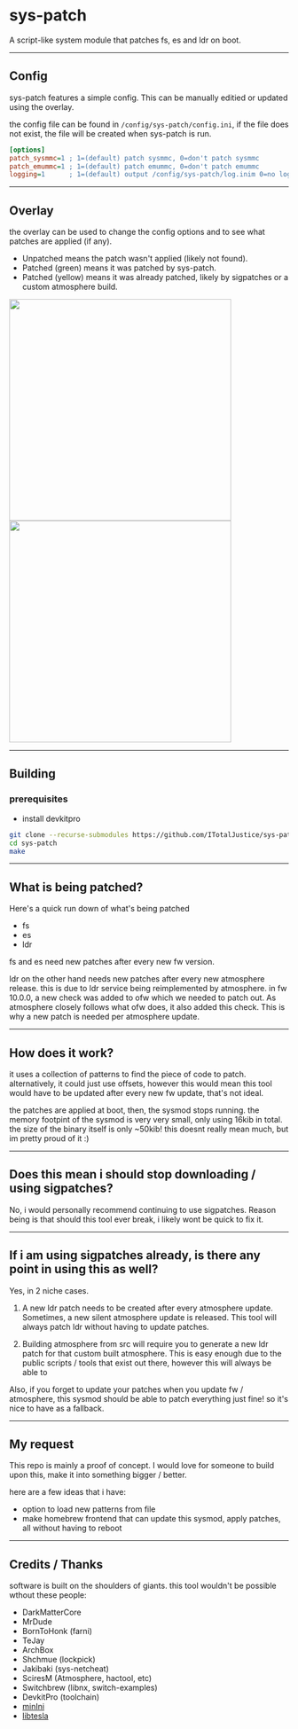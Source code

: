 # sys-patch

A script-like system module that patches fs, es and ldr on boot.

---

## Config

sys-patch features a simple config. This can be manually editied or updated using the overlay.

the config file can be found in `/config/sys-patch/config.ini`, if the file does not exist, the file will be created when sys-patch is run.

```ini
[options]
patch_sysmmc=1 ; 1=(default) patch sysmmc, 0=don't patch sysmmc
patch_emummc=1 ; 1=(default) patch emummc, 0=don't patch emummc
logging=1      ; 1=(default) output /config/sys-patch/log.inim 0=no log
```

---

## Overlay

the overlay can be used to change the config options and to see what patches are applied (if any).

- Unpatched means the patch wasn't applied (likely not found).
- Patched (green) means it was patched by sys-patch.
- Patched (yellow) means it was already patched, likely by sigpatches or a custom atmosphere build.

<p float="left">
  <img src="https://i.imgur.com/IlTkkYM.jpg" width="400" />
  <img src="https://i.imgur.com/T4K5u5f.jpg" width="400" />
</p>

---

## Building

### prerequisites
- install devkitpro

```sh
git clone --recurse-submodules https://github.com/ITotalJustice/sys-patch.git
cd sys-patch
make
```

---

## What is being patched?

Here's a quick run down of what's being patched

- fs
- es
- ldr

fs and es need new patches after every new fw version.

ldr on the other hand needs new patches after every new atmosphere release. this is due to ldr service being reimplemented by atmosphere. in fw 10.0.0, a new check was added to ofw which we needed to patch out. As atmosphere closely follows what ofw does, it also added this check. This is why a new patch is needed per atmosphere update.

---

## How does it work?

it uses a collection of patterns to find the piece of code to patch. alternatively, it could just use offsets, however this would mean this tool would have to be updated after every new fw update, that's not ideal.

the patches are applied at boot, then, the sysmod stops running. the memory footpint of the sysmod is very very small, only using 16kib in total. the size of the binary itself is only ~50kib! this doesnt really mean much, but im pretty proud of it :)

---

## Does this mean i should stop downloading / using sigpatches?

No, i would personally recommend continuing to use sigpatches. Reason being is that should this tool ever break, i likely wont be quick to fix it.

---

## If i am using sigpatches already, is there any point in using this as well?

Yes, in 2 niche cases.

1. A new ldr patch needs to be created after every atmosphere update. Sometimes, a new silent atmosphere update is released. This tool will always patch ldr without having to update patches.

2. Building atmosphere from src will require you to generate a new ldr patch for that custom built atmosphere. This is easy enough due to the public scripts / tools that exist out there, however this will always be able to

Also, if you forget to update your patches when you update fw / atmosphere, this sysmod should be able to patch everything just fine! so it's nice to have as a fallback.

---

## My request

This repo is mainly a proof of concept. I would love for someone to build upon this, make it into something bigger / better.

here are a few ideas that i have:
- option to load new patterns from file
- make homebrew frontend that can update this sysmod, apply patches, all without having to reboot

---

## Credits / Thanks

software is built on the shoulders of giants. this tool wouldn't be possible wthout these people:

- DarkMatterCore
- MrDude
- BornToHonk (farni)
- TeJay
- ArchBox
- Shchmue (lockpick)
- Jakibaki (sys-netcheat)
- SciresM (Atmosphere, hactool, etc)
- Switchbrew (libnx, switch-examples)
- DevkitPro (toolchain)
- [minIni](https://github.com/compuphase/minIni)
- [libtesla](https://github.com/WerWolv/libtesla)
